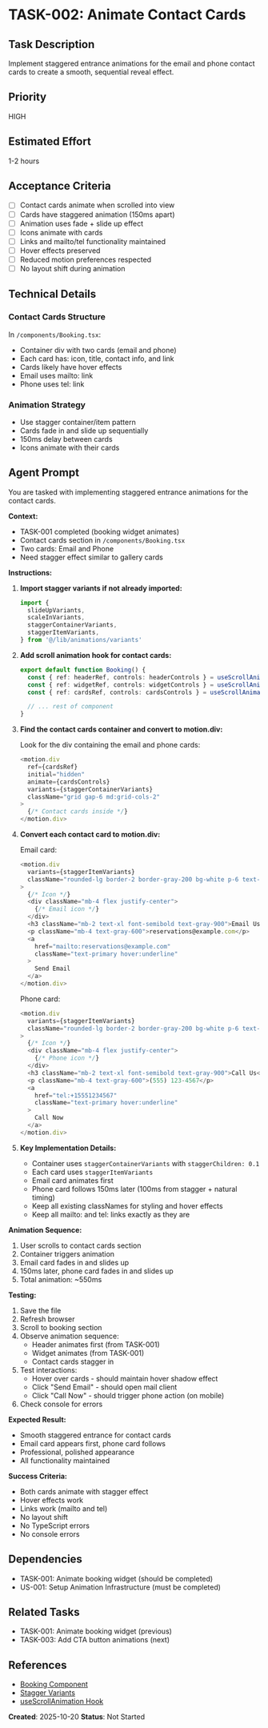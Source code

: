 # TASK-002: Animate Contact Cards

## Task Description

Implement staggered entrance animations for the email and phone contact cards to create a smooth, sequential reveal effect.

## Priority

HIGH

## Estimated Effort

1-2 hours

## Acceptance Criteria

- [ ] Contact cards animate when scrolled into view
- [ ] Cards have staggered animation (150ms apart)
- [ ] Animation uses fade + slide up effect
- [ ] Icons animate with cards
- [ ] Links and mailto/tel functionality maintained
- [ ] Hover effects preserved
- [ ] Reduced motion preferences respected
- [ ] No layout shift during animation

## Technical Details

### Contact Cards Structure

In `/components/Booking.tsx`:

- Container div with two cards (email and phone)
- Each card has: icon, title, contact info, and link
- Cards likely have hover effects
- Email uses mailto: link
- Phone uses tel: link

### Animation Strategy

- Use stagger container/item pattern
- Cards fade in and slide up sequentially
- 150ms delay between cards
- Icons animate with their cards

## Agent Prompt

You are tasked with implementing staggered entrance animations for the contact cards.

**Context:**

- TASK-001 completed (booking widget animates)
- Contact cards section in `/components/Booking.tsx`
- Two cards: Email and Phone
- Need stagger effect similar to gallery cards

**Instructions:**

1. **Import stagger variants if not already imported:**

   ```typescript
   import {
     slideUpVariants,
     scaleInVariants,
     staggerContainerVariants,
     staggerItemVariants,
   } from '@/lib/animations/variants'
   ```

2. **Add scroll animation hook for contact cards:**

   ```typescript
   export default function Booking() {
     const { ref: headerRef, controls: headerControls } = useScrollAnimation()
     const { ref: widgetRef, controls: widgetControls } = useScrollAnimation()
     const { ref: cardsRef, controls: cardsControls } = useScrollAnimation()

     // ... rest of component
   }
   ```

3. **Find the contact cards container and convert to motion.div:**

   Look for the div containing the email and phone cards:

   ```typescript
   <motion.div
     ref={cardsRef}
     initial="hidden"
     animate={cardsControls}
     variants={staggerContainerVariants}
     className="grid gap-6 md:grid-cols-2"
   >
     {/* Contact cards inside */}
   </motion.div>
   ```

4. **Convert each contact card to motion.div:**

   Email card:

   ```typescript
   <motion.div
     variants={staggerItemVariants}
     className="rounded-lg border-2 border-gray-200 bg-white p-6 text-center transition-shadow hover:shadow-lg"
   >
     {/* Icon */}
     <div className="mb-4 flex justify-center">
       {/* Email icon */}
     </div>
     <h3 className="mb-2 text-xl font-semibold text-gray-900">Email Us</h3>
     <p className="mb-4 text-gray-600">reservations@example.com</p>
     <a
       href="mailto:reservations@example.com"
       className="text-primary hover:underline"
     >
       Send Email
     </a>
   </motion.div>
   ```

   Phone card:

   ```typescript
   <motion.div
     variants={staggerItemVariants}
     className="rounded-lg border-2 border-gray-200 bg-white p-6 text-center transition-shadow hover:shadow-lg"
   >
     {/* Icon */}
     <div className="mb-4 flex justify-center">
       {/* Phone icon */}
     </div>
     <h3 className="mb-2 text-xl font-semibold text-gray-900">Call Us</h3>
     <p className="mb-4 text-gray-600">(555) 123-4567</p>
     <a
       href="tel:+15551234567"
       className="text-primary hover:underline"
     >
       Call Now
     </a>
   </motion.div>
   ```

5. **Key Implementation Details:**
   - Container uses `staggerContainerVariants` with `staggerChildren: 0.1`
   - Each card uses `staggerItemVariants`
   - Email card animates first
   - Phone card follows 150ms later (100ms from stagger + natural timing)
   - Keep all existing classNames for styling and hover effects
   - Keep all mailto: and tel: links exactly as they are

**Animation Sequence:**

1. User scrolls to contact cards section
2. Container triggers animation
3. Email card fades in and slides up
4. 150ms later, phone card fades in and slides up
5. Total animation: ~550ms

**Testing:**

1. Save the file
2. Refresh browser
3. Scroll to booking section
4. Observe animation sequence:
   - Header animates first (from TASK-001)
   - Widget animates (from TASK-001)
   - Contact cards stagger in
5. Test interactions:
   - Hover over cards - should maintain hover shadow effect
   - Click "Send Email" - should open mail client
   - Click "Call Now" - should trigger phone action (on mobile)
6. Check console for errors

**Expected Result:**

- Smooth staggered entrance for contact cards
- Email card appears first, phone card follows
- Professional, polished appearance
- All functionality maintained

**Success Criteria:**

- Both cards animate with stagger effect
- Hover effects work
- Links work (mailto and tel)
- No layout shift
- No TypeScript errors
- No console errors

## Dependencies

- TASK-001: Animate booking widget (should be completed)
- US-001: Setup Animation Infrastructure (must be completed)

## Related Tasks

- TASK-001: Animate booking widget (previous)
- TASK-003: Add CTA button animations (next)

## References

- [Booking Component](../../../../components/Booking.tsx)
- [Stagger Variants](../../../../lib/animations/variants.ts)
- [useScrollAnimation Hook](../../../../lib/animations/hooks.ts)

**Created**: 2025-10-20
**Status**: Not Started
